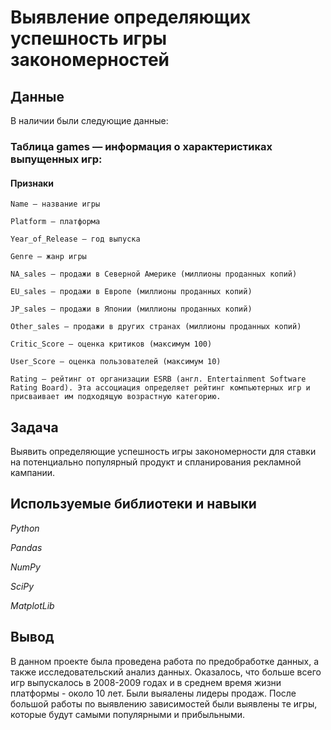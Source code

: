 # Выявление определяющих успешность игры закономерностей


## Данные

В наличии были следующие данные:

### Таблица games — информация о характеристиках выпущенных игр:

#### Признаки

    Name — название игры

    Platform — платформа

    Year_of_Release — год выпуска

    Genre — жанр игры

    NA_sales — продажи в Северной Америке (миллионы проданных копий)

    EU_sales — продажи в Европе (миллионы проданных копий)

    JP_sales — продажи в Японии (миллионы проданных копий)

    Other_sales — продажи в других странах (миллионы проданных копий)

    Critic_Score — оценка критиков (максимум 100)

    User_Score — оценка пользователей (максимум 10)

    Rating — рейтинг от организации ESRB (англ. Entertainment Software Rating Board). Эта ассоциация определяет рейтинг компьютерных игр и присваивает им подходящую возрастную категорию.

## Задача

Выявить определяющие успешность игры закономерности для ставки на потенциально популярный продукт и спланирования рекламной кампании.

## Используемые библиотеки и навыки

*Python*

*Pandas*

*NumPy*

*SciPy*

*MatplotLib*

## Вывод

В данном проекте была проведена работа по предобработке данных, а также исследовательский анализ данных. Оказалось, что больше всего игр выпускалось в 2008-2009 годах и в среднем время жизни платформы - около 10 лет. Были выяалены лидеры продаж. После большой работы по выявлению зависимостей были выявлены те игры, которые будут самыми популярными и прибыльными.
